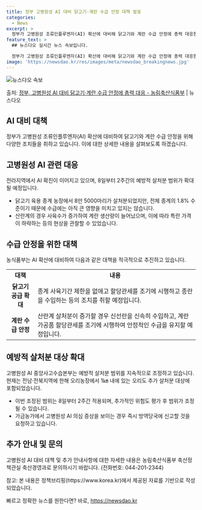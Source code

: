 ```yaml
---
title: 정부 고병원성 AI 대비 닭고기·계란 수급 안정 대책 발표
categories:
  - News
excerpt: >
  정부가 고병원성 조류인플루엔자(AI) 확산에 대비해 닭고기와 계란 수급 안정에 총력 대응한다. 농림축산식품부…
feature_text: >
  ## 뉴스다오 실시간 뉴스 속보입니다.

  정부가 고병원성 조류인플루엔자(AI) 확산에 대비해 닭고기와 계란 수급 안정에 총력 대응한다. 농림축산식품부…
image: 'https://newsdao.kr/res/images/meta/newsdao_breakingnews.jpg'
---
```


![뉴스다오 속보](https://newsdao.kr/res/images/meta/newsdao_breakingnews.jpg)

<p>출처: <a href="https://newsdao.kr/2762" rel="dofollow">정부, 고병원성 AI 대비 닭고기·계란 수급 안정에 총력 대응 - 농림축산식품부</a> | 뉴스다오</p>

<h2 data-ke-size="size26">AI 대비 대책</h2>
<p data-ke-size="size16">정부가 고병원성 조류인플루엔자(AI) 확산에 대비하여 닭고기와 계란 수급 안정을 위해 다양한 조치들을 취하고 있습니다. 이에 대한 상세한 내용을 살펴보도록 하겠습니다.</p>

<h2>고병원성 AI 관련 대응</h2>
<p data-ke-size="size16">전라지역에서 AI 확진이 이어지고 있으며, 8일부터 2주간의 예방적 살처분 범위가 확대될 예정입니다.</p>
<ul>
  <li>닭고기 육용 종계 농장에서 8만 5000마리가 살처분되었지만, 전체 종계의 1.8% 수준이기 때문에 수급에는 아직 큰 영향을 미치고 있지는 않습니다.</li>
  <li>산란계의 경우 사육수가 증가하여 계란 생산량이 늘어났으며, 이에 따라 특란 가격이 하락하는 등의 현상을 관찰할 수 있었습니다.</li>
</ul>

<h2>수급 안정을 위한 대책</h2>
<p data-ke-size="size16">농식품부는 AI 확산에 대비하여 다음과 같은 대책을 적극적으로 추진하고 있습니다.</p>
<table>
  <tr>
    <td style="text-align: center; height: 17px;"><b>대책</b></td>
    <td style="text-align: center; height: 17px;"><b>내용</b></td>
  </tr>
  <tr>
    <td style="text-align: center; height: 17px;"><b>닭고기 공급 확대</b></td>
    <td>종계 사육기간 제한을 없애고 할당관세를 조기에 시행하고 종란을 수입하는 등의 조치를 취할 예정입니다.</td>
  </tr>
  <tr>
    <td style="text-align: center; height: 17px;"><b>계란 수급 안정</b></td>
    <td>산란계 살처분이 증가할 경우 신선란을 신속히 수입하고, 계란가공품 할당관세를 조기에 시행하여 안정적인 수급을 유지할 예정입니다.</td>
  </tr>
</table>

<h2>예방적 살처분 대상 확대</h2>
<p data-ke-size="size16">고병원성 AI 중앙사고수습본부는 예방적 살처분 범위를 지속적으로 조정하고 있습니다. 현재는 전남·전북지역에 한해 오리농장에서 1㎞ 내에 있는 오리도 추가 살처분 대상에 포함되었습니다.</p>
<ul>
  <li>이번 조정된 범위는 8일부터 2주간 적용되며, 추가적인 위험도 평가 후 범위가 조정될 수 있습니다.</li>
  <li>가금농가에서 고병원성 AI 의심 증상을 보이는 경우 즉시 방역당국에 신고할 것을 요청하고 있습니다.</li>
</ul>

<h2>추가 안내 및 문의</h2>
<p data-ke-size="size16">고병원성 AI 대비 대책 및 추가 안내사항에 대한 자세한 내용은 농림축산식품부 축산정책관실 축산경영과로 문의하시기 바랍니다. (전화번호: 044-201-2344)</p>
<p data-ke-size="size16">참고: 본 내용은 정책브리핑(https://www.korea.kr)에서 제공된 자료를 기반으로 작성되었습니다.</p> 

빠르고 정확한 뉴스를 원한다면? 바로, <a href="https://newsdao.kr" rel="dofollow">https://newsdao.kr</a>


    
